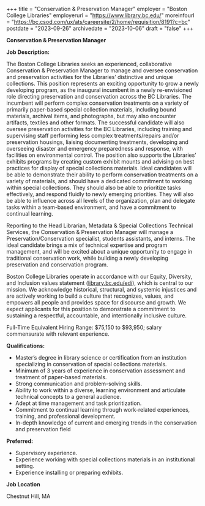 +++
title = "Conservation & Preservation Manager"
employer = "Boston College Libraries"
employerurl = "https://www.library.bc.edu/"
moreinfourl = "https://bc.csod.com/ux/ats/careersite/2/home/requisition/8191?c=bc"
postdate = "2023-09-26"
archivedate = "2023-10-06"
draft = "false"
+++

**Conservation & Preservation Manager**

**Job Description:**

The Boston College Libraries seeks an experienced, collaborative Conservation & Preservation Manager to manage and oversee conservation and preservation activities for the Libraries’ distinctive and unique collections. This position represents an exciting opportunity to grow a newly developing program, as the inaugural incumbent in a newly re-envisioned role directing preservation and conservation across the BC Libraries. The incumbent will perform complex conservation treatments on a variety of primarily paper-based special collection materials, including bound materials, archival items, and photographs, but may also encounter artifacts, textiles and other formats. The successful candidate will also oversee preservation activities for the BC Libraries, including training and supervising staff performing less complex treatments/repairs and/or preservation housings, liaising documenting treatments, developing and overseeing disaster and emergency preparedness and response, with facilities on environmental control. The position also supports the Libraries’ exhibits programs by creating custom exhibit mounts and advising on best practices for display of special collections materials. Ideal candidates will be able to demonstrate their ability to perform conservation treatments on a variety of materials, and should have a dedicated commitment to working within special collections. They should also be able to prioritize tasks effectively, and respond fluidly to newly emerging priorities. They will also be able to influence across all levels of the organization, plan and delegate tasks within a team-based environment, and have a commitment to continual learning.

Reporting to the Head Librarian, Metadata & Special Collections Technical Services, the Conservation & Preservation Manager will manage a Preservation/Conservation specialist, students assistants, and interns. The ideal candidate brings a mix of technical expertise and program management, and will be excited about a unique opportunity to engage in traditional conservation work, while building a newly developing preservation and conservation program.

Boston College Libraries operate in accordance with our Equity, Diversity, and Inclusion values statement ([library.bc.edu/edi](http://library.bc.edu/edi)), which is central to our mission. We acknowledge historical, structural, and systemic injustices and are actively working to build a culture that recognizes, values, and empowers all people and provides space for discourse and growth. We expect applicants for this position to demonstrate a commitment to sustaining a respectful, accountable, and intentionally inclusive culture.

Full-Time Equivalent Hiring Range: $75,150 to $93,950; salary commensurate with relevant experience.

**Qualifications:**

- Master’s degree in library science or certification from an institution specializing in conservation of special collections materials.
- Minimum of 3 years of experience in conservation assessment and treatment of paper-based materials.
- Strong communication and problem-solving skills.
- Ability to work within a diverse, learning environment and articulate technical concepts to a general audience.
- Adept at time management and task prioritization.
- Commitment to continual learning through work-related experiences, training, and professional development.
- In-depth knowledge of current and emerging trends in the conservation and preservation field

**Preferred:**

- Supervisory experience.
- Experience working with special collections materials in an institutional setting.
- Experience installing or preparing exhibits.

**Job Location**

Chestnut Hill, MA
